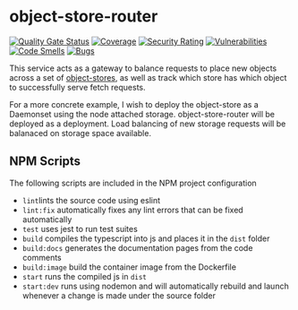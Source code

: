# object-store-router

[![Quality Gate Status](https://sonarcloud.io/api/project_badges/measure?project=bryopsida_object-store-router&metric=alert_status)](https://sonarcloud.io/summary/new_code?id=bryopsida_object-store-router) [![Coverage](https://sonarcloud.io/api/project_badges/measure?project=bryopsida_object-store-router&metric=coverage)](https://sonarcloud.io/summary/new_code?id=bryopsida_object-store-router) [![Security Rating](https://sonarcloud.io/api/project_badges/measure?project=bryopsida_object-store-router&metric=security_rating)](https://sonarcloud.io/summary/new_code?id=bryopsida_object-store-router) [![Vulnerabilities](https://sonarcloud.io/api/project_badges/measure?project=bryopsida_object-store-router&metric=vulnerabilities)](https://sonarcloud.io/summary/new_code?id=bryopsida_object-store-router) [![Code Smells](https://sonarcloud.io/api/project_badges/measure?project=bryopsida_object-store-router&metric=code_smells)](https://sonarcloud.io/summary/new_code?id=bryopsida_object-store-router) [![Bugs](https://sonarcloud.io/api/project_badges/measure?project=bryopsida_object-store-router&metric=bugs)](https://sonarcloud.io/summary/new_code?id=bryopsida_object-store-router)

This service acts as a gateway to balance requests to place new objects across a set of [object-stores](https://github.com/bryopsida/object-store), as well as track which store has which object to successfully serve fetch requests.

For a more concrete example, I wish to deploy the object-store as a Daemonset using the node attached storage. object-store-router will be deployed as a deployment. Load balancing of new storage requests will be balanaced on storage space available.

## NPM Scripts

The following scripts are included in the NPM project configuration

- `lint`lints the source code using eslint
- `lint:fix` automatically fixes any lint errors that can be fixed automatically
- `test` uses jest to run test suites
- `build` compiles the typescript into js and places it in the `dist` folder
- `build:docs` generates the documentation pages from the code comments
- `build:image` build the container image from the Dockerfile
- `start` runs the compiled js in `dist`
- `start:dev` runs using nodemon and will automatically rebuild and launch whenever a change is made under the source folder
